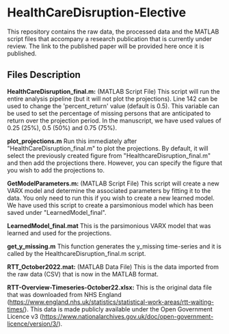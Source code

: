 # HealthCareDisruption-Elective

This repository contains the raw data, the processed data and the MATLAB script files that accompany a research publication that is currently under review. The link to the published paper will be provided here once it is published.

**Files Description**
-
**HealthCareDisruption_final.m:** (MATLAB Script File) This script will run the entire analysis pipeline (but it will not plot the projections). Line 142 can be used to change the 'percent_return' value (default is 0.5). This variable can be used to set the percentage of missing persons that are anticipated to return over the projection period. In the manuscript, we have used values of 0.25 (25%), 0.5 (50%) and 0.75 (75%). 

**plot_projections.m** Run this immediately after "HealthCareDisruption_final.m" to plot the projections. By default, it will select the previously created figure from "HealthcareDisruption_final.m" and then add the projections there. However, you can specify the figure that you wish to add the projections to.

**GetModelParameters.m:**  (MATLAB Script File) This script will create a new VARX model and determine the associated parameters by fitting it to the data.  You only need to run this if you wish to create a new learned model. We have used this script to create a parsimonious model which has been saved under "LearnedModel_final".

**LearnedModel_final.mat** This is the parsimonious VARX model that was learned and used for the projections.

**get_y_missing.m** This function generates the y_missing time-series and it is called by the HealthcareDisruption_final.m script.

**RTT_October2022.mat:** (MATLAB Data File) This is the data imported from the raw data (CSV) that is now in the MATLAB format.

**RTT-Overview-Timeseries-October22.xlsx:** This is the original data file that was downloaded from NHS England (https://www.england.nhs.uk/statistics/statistical-work-areas/rtt-waiting-times/). This data is made publicly available under the Open Government Licence v3 (https://www.nationalarchives.gov.uk/doc/open-government-licence/version/3/).
